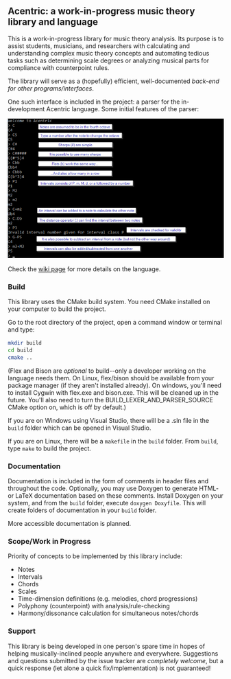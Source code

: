 ## Acentric: a work-in-progress music theory library and language

This is a work-in-progress library for music theory analysis. Its purpose is to assist students, musicians, and researchers with calculating and understanding complex music theory concepts and automating tedious tasks such as determining scale degrees or analyzing musical parts for compliance with counterpoint rules.

The library will serve as a (hopefully) efficient, well-documented *back-end for other programs/interfaces*.

One such interface is included in the project: a parser for the in-development Acentric language. Some initial features of the parser:

![Screenshot of Acentric Features](/initial_feature_samples.png)

Check the [wiki page](https://github.com/r734/acentric/wiki/Acentric-Language) for more details on the language.

### Build
This library uses the CMake build system. You need CMake installed on your computer to build the project.

Go to the root directory of the project, open a command window or terminal and type:

```sh
mkdir build
cd build
cmake ..
```

(Flex and Bison are *optional* to build--only a developer working on the language needs them. On Linux, flex/bison should be available from your package manager (if they aren't installed already). On windows, you'll need to install Cygwin with flex.exe and bison.exe. This will be cleaned up in the future. You'll also need to turn the BUILD_LEXER_AND_PARSER_SOURCE CMake option on, which is off by default.)

If you are on Windows using Visual Studio, there will be a .sln file in the `build` folder which can be opened in Visual Studio.

If you are on Linux, there will be a `makefile` in the `build` folder. From `build`, type `make` to build the project.

### Documentation
Documentation is included in the form of comments in header files and throughout the code. Optionally, you may use Doxygen to generate HTML- or LaTeX documentation based on these comments. Install Doxygen on your system, and from the `build` folder, execute `doxygen Doxyfile`. This will create folders of documentation in your `build` folder.

More accessible documentation is planned.

### Scope/Work in Progress
Priority of concepts to be implemented by this library include:

* Notes
* Intervals
* Chords
* Scales
* Time-dimension definitions (e.g. melodies, chord progressions)
* Polyphony (counterpoint) with analysis/rule-checking
* Harmony/dissonance calculation for simultaneous notes/chords

### Support
This library is being developed in one person's spare time in hopes of helping musically-inclined people anywhere and everywhere. Suggestions and questions submitted by the issue tracker are *completely welcome*, but a quick response (let alone a quick fix/implementation) is not guaranteed!
